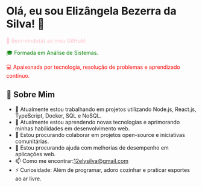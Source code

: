 # Olá, eu sou Elizângela Bezerra da Silva! 👋

<p style="color:pink;">🌟 Bem-vindo(a) ao meu GitHub!</p>

<p style="color:green;">🎓 Formada em Análise de Sistemas.</p>
<p style="color:red;">💻 Apaixonada por tecnologia, resolução de problemas e aprendizado contínuo.</p>

## 🚀 Sobre Mim
- 🔭 Atualmente estou trabalhando em projetos utilizando Node.js, React.js, TypeScript, Docker, SQL e NoSQL.</span>
- 🌱 Atualmente estou aprendendo novas tecnologias e aprimorando minhas habilidades em desenvolvimento web.</span>
- 👯 Estou procurando colaborar em projetos open-source e iniciativas comunitárias.</span>
- 🤔 Estou procurando ajuda com melhorias de desempenho em aplicações web.</span>
- 📫 Como me encontrar:12elysilva@gmail.com</span>
- ⚡ Curiosidade: Além de programar, adoro cozinhar e praticar esportes ao ar livre.</span>
